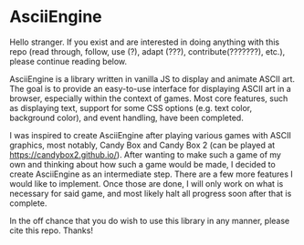 # AsciiEngine
Hello stranger. If you exist and are interested in doing anything with this repo (read through, follow, use (?), adapt (???), contribute(???????), etc.), please continue reading below.

AsciiEngine is a library written in vanilla JS to display and animate ASCII art. The goal is to provide an easy-to-use interface for displaying ASCII art in a browser, especially within the context of games. Most core features, such as displaying text, support for some CSS options (e.g. text color, background color), and event handling, have been completed.

I was inspired to create AsciiEngine after playing various games with ASCII graphics, most notably, Candy Box and Candy Box 2 (can be played at https://candybox2.github.io/). After wanting to make such a game of my own and thinking about how such a game would be made, I decided to create AsciiEngine as an intermediate step. There are a few more features I would like to implement. Once those are done, I will only work on what is necessary for said game, and most likely halt all progress soon after that is complete.

In the off chance that you do wish to use this library in any manner, please cite this repo. Thanks!
